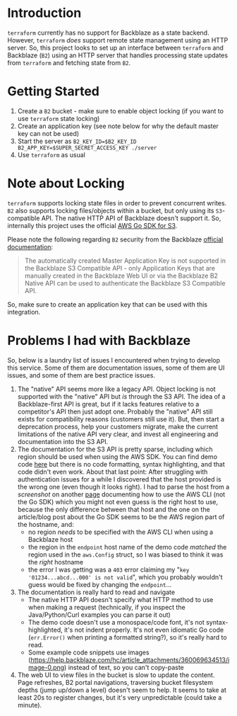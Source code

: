 # Introduction

`terraform` currently has no support for Backblaze as a state backend. However, `terraform` *does* support remote state 
management using an HTTP server. So, this project looks to set up an interface between `terraform` and Backblaze (`B2`) 
using an HTTP server that handles processing state updates from `terraform` and fetching state from `B2`.

# Getting Started

1. Create a `B2` bucket - make sure to enable object locking (if you want to use `terraform` state locking)
1. Create an application key (see note below for why the default master key can not be used)
1. Start the server as `B2_KEY_ID=$B2_KEY_ID B2_APP_KEY=$SUPER_SECRET_ACCESS_KEY ./server`
1. Use `terraform` as usual

# Note about Locking

`terraform` supports locking state files in order to prevent concurrent writes. `B2` also supports locking files/objects
within a bucket, but only using its `S3`-compatible API. The native HTTP API of Backblaze doesn't support it. So,
internally this project uses the official [AWS Go SDK for S3](https://pkg.go.dev/github.com/aws/aws-sdk-go/service/s3).


Please note the following regarding `B2` security from the Backblaze
[official documentation](https://www.backblaze.com/b2/docs/s3_compatible_api.html):

> The automatically created Master Application Key is not supported in the Backblaze S3 Compatible API - only
Application Keys that are manually created in the Backblaze Web UI or via the Backblaze B2 Native API can be used to
authenticate the Backblaze S3 Compatible API.

So, make sure to create an application key that can be used with this integration.

# Problems I had with Backblaze

So, below is a laundry list of issues I encountered when trying to develop this service. Some of them are documentation issues, some of them are UI issues, and some of them are best practice issues.

1. The "native" API seems more like a legacy API. Object locking is not supported with the "native" API but *is* through the S3 API. The idea of a Backblaze-first API is great, but if it lacks features relative to a competitor's API then just adopt one. Probably the "native" API still exists for compatibility reasons (customers still use it). But, then start a deprecation process, help your customers migrate, make the current limitations of the native API very clear, and invest all engineering and documentation into the S3 API.
1. The documentation for the S3 API is pretty sparse, including which region should be used when using the AWS SDK. You can find demo code [here](https://help.backblaze.com/hc/en-us/articles/360047629713?_ga=2.46341987.575951376.1616680733-785951114.1616322351) but there is no code formatting, syntax highlighting, and that code didn't even work. About that last point: After struggling with authentication issues for a while I discovered that the host provided is the wrong one (even though it looks right). I had to parse the host from a *screenshot* on another [page](https://help.backblaze.com/hc/en-us/articles/360047779633-Configuring-the-AWS-CLI-for-use-with-B2) documenting how to use the AWS CLI (not the Go SDK) which you might not even guess is the right host to use, because the only difference between that host and the one on the article/blog post about the Go SDK seems to be the AWS region part of the hostname, and:
   - no region *needs* to be specified with the AWS CLI when using a Backblaze host
   - the region in the `endpoint` host name of the demo code *matched* the region used in the `aws.Config` struct, so I was biased to think it was the *right* hostname
   - the error I was getting was a `403` error claiming my "`key '01234...abcd...000' is not valid`", which you probably wouldn't guess would be fixed by changing the `endpoint`...
1. The documentation is really hard to read and navigate
    - The native HTTP API doesn't specify what HTTP method to use when making a request (technically, if you inspect the Java/Python/Curl examples you can parse it out)
    - The demo code doesn't use a monospace/code font, it's not syntax-highlighted, it's not indent properly. It's not even idiomatic Go code (`err.Error()` when printing a formatted string?), so it's really hard to read.
    - Some example code snippets use images (https://help.backblaze.com/hc/article_attachments/360069634513/image-0.png) instead of text, so you can't copy-paste
1. The web UI to view files in the bucket is slow to update the content. Page refreshes, B2 portal navigations, traversing bucket filesystem depths (jump up/down a level) doesn't seem to help. It seems to take at least 20s to register changes, but it's very unpredictable (could take a minute).